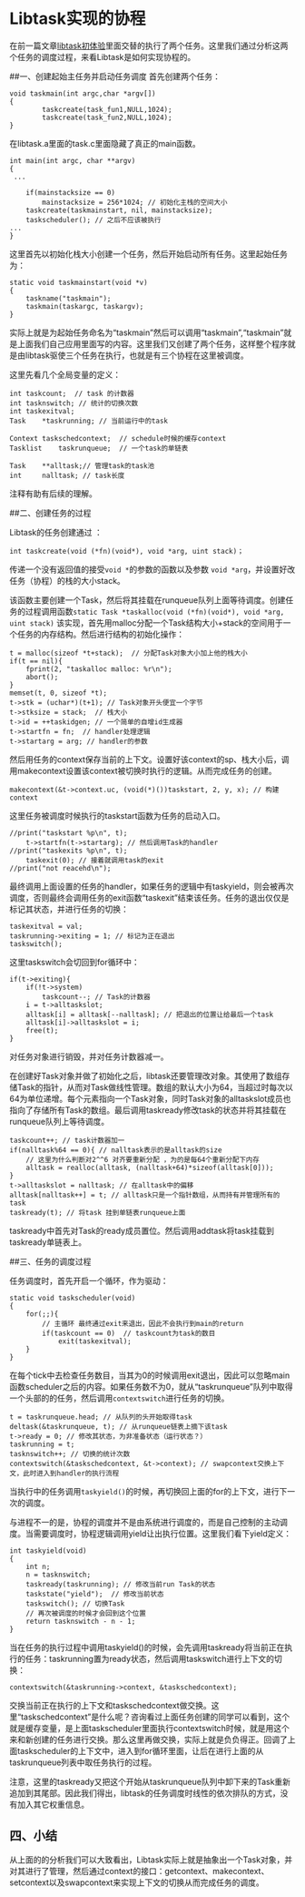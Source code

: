 # Libtask实现的协程


在前一篇文章[libtask初体验]()里面交替的执行了两个任务。这里我们通过分析这两个任务的调度过程，来看Libtask是如何实现协程的。

##一、创建起始主任务并启动任务调度
首先创建两个任务：

    void taskmain(int argc,char *argv[])
    {
            taskcreate(task_fun1,NULL,1024);
            taskcreate(task_fun2,NULL,1024);
    }
    
在libtask.a里面的task.c里面隐藏了真正的main函数。
    
    int main(int argc, char **argv)
    {
     ...
    
    	if(mainstacksize == 0)
    		mainstacksize = 256*1024; // 初始化主栈的空间大小
    	taskcreate(taskmainstart, nil, mainstacksize);
    	taskscheduler(); // 之后不应该被执行
    ...
    }
    
这里首先以初始化栈大小创建一个任务，然后开始启动所有任务。这里起始任务为：

    static void taskmainstart(void *v)
    {
    	taskname("taskmain");
    	taskmain(taskargc, taskargv);
    }
    
实际上就是为起始任务命名为“taskmain”然后可以调用“taskmain”,“taskmain”就是上面我们自己应用里面写的内容。这里我们又创建了两个任务，这样整个程序就是由libtask驱使三个任务在执行，也就是有三个协程在这里被调度。

这里先看几个全局变量的定义：

    int	taskcount;  // task 的计数器
    int	tasknswitch; // 统计的切换次数
    int	taskexitval;
    Task	*taskrunning; // 当前运行中的task
    
    Context	taskschedcontext;  // schedule时候的缓存context
    Tasklist	taskrunqueue;  // 一个task的单链表
    
    Task	**alltask;// 管理task的task池
    int		nalltask; // task长度
    
注释有助有后续的理解。
    
##二、创建任务的过程

Libtask的任务创建通过 ：
    
    int taskcreate(void (*fn)(void*), void *arg, uint stack)；
    
传递一个没有返回值的接受`void *`的参数的函数以及参数 `void *arg`，并设置好改任务（协程）的栈的大小stack。

该函数主要创建一个Task，然后将其挂载在runqueue队列上面等待调度。创建任务的过程调用函数`static Task *taskalloc(void (*fn)(void*), void *arg, uint stack)`  该实现，首先用malloc分配一个Task结构大小+stack的空间用于一个任务的内存结构。然后进行结构的初始化操作：

    t = malloc(sizeof *t+stack);  // 分配Task对象大小加上他的栈大小
    if(t == nil){
    	fprint(2, "taskalloc malloc: %r\n");
    	abort();
    }
    memset(t, 0, sizeof *t);
    t->stk = (uchar*)(t+1); // Task对象开头便宜一个字节
    t->stksize = stack;  // 栈大小
    t->id = ++taskidgen; // 一个简单的自增id生成器
    t->startfn = fn;  // handler处理逻辑
    t->startarg = arg; // handler的参数
    
然后用任务的context保存当前的上下文。设置好该context的sp、栈大小后，调用makecontext设置该context被切换时执行的逻辑。从而完成任务的创建。

	makecontext(&t->context.uc, (void(*)())taskstart, 2, y, x); // 构建context
这里任务被调度时候执行的taskstart函数为任务的启动入口。

    //print("taskstart %p\n", t);
    	t->startfn(t->startarg); // 然后调用Task的handler
    //print("taskexits %p\n", t);
    	taskexit(0); // 接着就调用task的exit
    //print("not reacehd\n");
最终调用上面设置的任务的handler，如果任务的逻辑中有taskyield，则会被再次调度，否则最终会调用任务的exit函数“taskexit”结束该任务。任务的退出仅仅是标记其状态，并进行任务的切换：

    taskexitval = val;
    taskrunning->exiting = 1; // 标记为正在退出
    taskswitch();

这里taskswitch会切回到for循环中：

    if(t->exiting){
    	if(!t->system)
    		taskcount--; // Task的计数器
    	i = t->alltaskslot;
    	alltask[i] = alltask[--nalltask]; // 把退出的位置让给最后一个task
    	alltask[i]->alltaskslot = i;
    	free(t); 
    }
对任务对象进行销毁，并对任务计数器减一。

在创建好Task对象并做了初始化之后，libtask还要管理改对象。其使用了数组存储Task的指针，从而对Task做线性管理。数组的默认大小为64，当超过时每次以64为单位递增。每个元素指向一个Task对象，同时Task对象的alltaskslot成员也指向了存储所有Task的数组。最后调用taskready修改task的状态并将其挂载在runqueue队列上等待调度。
    
    taskcount++; // task计数器加一
    if(nalltask%64 == 0){ // nalltask表示的是alltask的size
    	// 这里为什么判断对2^^6 对齐要重新分配 ，为的是每64个重新分配下内存
    	alltask = realloc(alltask, (nalltask+64)*sizeof(alltask[0]));
    }
    t->alltaskslot = nalltask; // 在alltask中的偏移
    alltask[nalltask++] = t; // alltask只是一个指针数组，从而持有并管理所有的task
    taskready(t); // 将task 挂到单链表runqueue上面
taskready中首先对Task的ready成员置位。然后调用addtask将task挂载到taskready单链表上。

##三、任务的调度过程  

任务调度时，首先开启一个循环，作为驱动：

    static void taskscheduler(void)
    {
    	for(;;){
    		// 主循环 最终通过exit来退出，因此不会执行到main的return
        	if(taskcount == 0)  // taskcount为task的数目
    			exit(taskexitval);
    	}
    }  
在每个tick中去检查任务数目，当其为0的时候调用exit退出，因此可以忽略main函数scheduler之后的内容。如果任务数不为0，就从“taskrunqueue”队列中取得一个头部的的任务，然后调用`contextswitch`进行任务的切换。

    t = taskrunqueue.head; // 从队列的头开始取得task
    deltask(&taskrunqueue, t); // 从runqueue链表上摘下该task
    t->ready = 0; // 修改其状态，为非准备状态（运行状态？）
    taskrunning = t;
    tasknswitch++; // 切换的统计次数
    contextswitch(&taskschedcontext, &t->context); // swapcontext交换上下文，此时进入到handler的执行流程

当执行中的任务调用`taskyield()`的时候，再切换回上面的for的上下文，进行下一次的调度。

与进程不一的是，协程的调度并不是由系统进行调度的，而是自己控制的主动调度。当需要调度时，协程逻辑调用yield让出执行位置。这里我们看下yield定义：
    
    int taskyield(void)
    {
    	int n;    	
    	n = tasknswitch;
    	taskready(taskrunning); // 修改当前run Task的状态
    	taskstate("yield");  // 修改当前状态
    	taskswitch(); // 切换Task    
    	// 再次被调度的时候才会回到这个位置
    	return tasknswitch - n - 1;
    }
    
当在任务的执行过程中调用taskyield()的时候，会先调用taskready将当前正在执行的任务：taskrunning置为ready状态，然后调用taskswitch进行上下文的切换：

    contextswitch(&taskrunning->context, &taskschedcontext);
    
交换当前正在执行的上下文和taskschedcontext做交换。这里“taskschedcontext”是什么呢？咨询看过上面任务创建的同学可以看到，这个就是缓存变量，是上面taskscheduler里面执行contextswitch时候，就是用这个来和新创建的任务进行交换。那么这里再做交换，实际上就是负负得正。回调了上面taskscheduler的上下文中，进入到for循环里面，让后在进行上面的从taskrunqueue列表中取任务执行的过程。

注意，这里的taskready又把这个开始从taskrunqueue队列中卸下来的Task重新追加到其尾部。因此我们得出，libtask的任务调度时线性的依次排队的方式，没有加入其它权重信息。

## 四、小结
从上面的的分析我们可以大致看出，Libtask实际上就是抽象出一个Task对象，并对其进行了管理，然后通过context的接口：getcontext、makecontext、setcontext以及swapcontext来实现上下文的切换从而完成任务的调度。
